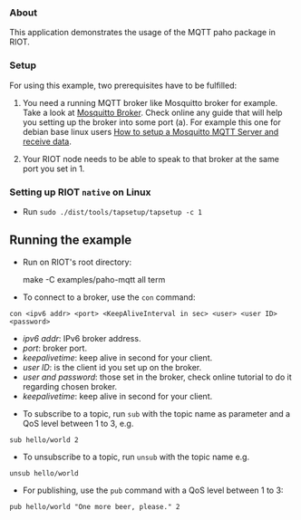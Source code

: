 ### About
This application demonstrates the usage of the MQTT paho package in RIOT.

### Setup
For using this example, two prerequisites have to be fulfilled:

1. You need a running MQTT broker like Mosquitto broker for example. Take a look at
[Mosquitto Broker](https://mosquitto.org/). Check online any guide that will help you setting up the broker into some port (a).
For example this one for debian base linux users [How to setup a Mosquitto MQTT Server and receive data](https://www.digitalocean.com/community/questions/how-to-setup-a-mosquitto-mqtt-server-and-receive-data-from-owntracks).

2. Your RIOT node needs to be able to speak to that broker at the same port you set in 1.

### Setting up RIOT `native` on Linux
- Run `sudo ./dist/tools/tapsetup/tapsetup -c 1`

## Running the example
- Run on RIOT's root directory:

  make -C examples/paho-mqtt all term
  
- To connect to a broker, use the `con` command:
```
con <ipv6 addr> <port> <KeepAliveInterval in sec> <user> <user ID> <password>
```
  * *ipv6 addr*: IPv6 broker address.
  * *port*: broker port.
  * *keepalivetime*: keep alive in second for your client.
  * *user ID*: is the client id you set up on the broker.
  * *user and password*: those set in the broker, check online tutorial to do it regarding chosen broker.
  * *keepalivetime*: keep alive in second for your client.

- To subscribe to a topic, run `sub` with the topic name as parameter and a QoS level between 1 to 3, e.g.
```
sub hello/world 2
```
- To unsubscribe to a topic, run `unsub` with the topic name e.g.
```
unsub hello/world
```

- For publishing, use the `pub` command with a QoS level between 1 to 3:
```
pub hello/world "One more beer, please." 2
```